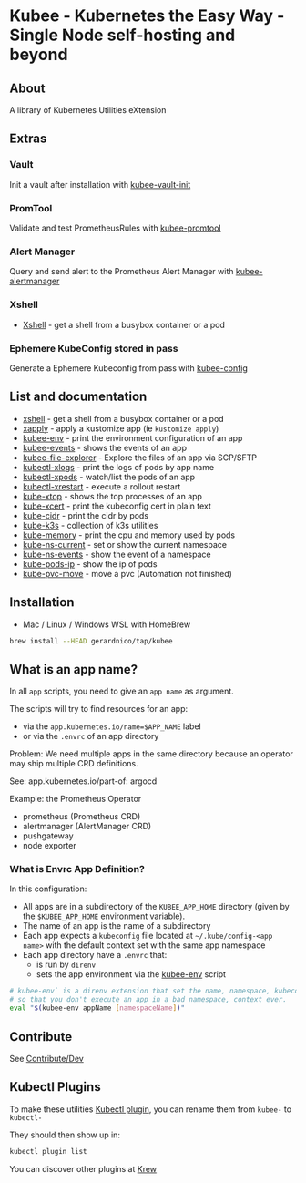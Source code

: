 # Kubee - Kubernetes the Easy Way - Single Node self-hosting and beyond 


## About

A library of Kubernetes Utilities eXtension


## Extras

### Vault

Init a vault after installation with [kubee-vault-init](docs/bin-generated/kubee-vault-init-unseal.md)

### PromTool

Validate and test PrometheusRules with [kubee-promtool](docs/bin-generated/kubee-promtool.md)

### Alert Manager

Query and send alert to the Prometheus Alert Manager with [kubee-alertmanager](docs/bin-generated/kubee-alertmanager.md)

### Xshell

* [Xshell](docs/bin-generated/kubectl-xshell.md) - get a shell from a busybox container or a pod

### Ephemere KubeConfig stored in pass

Generate a Ephemere Kubeconfig from pass with [kubee-config](docs/lib/kubee-config.md)

## List and documentation

* [xshell](docs/bin-generated/kubectl-xshell.md) - get a shell from a busybox container or a pod
* [xapply](docs/bin/kubectl-xapply) - apply a kustomize app (ie `kustomize apply`)
* [kubee-env](docs/bin/kubee-env) - print the environment configuration of an app 
* [kubee-events](docs/bin/kubectl-xevent) - shows the events of an app
* [kubee-file-explorer](docs/bin/kubectl-xvolume-explorer) - Explore the files of an app via SCP/SFTP
* [kubectl-xlogs](docs/bin/kubee-logs) - print the logs of pods by app name
* [kubectl-xpods](docs/bin/kubectl-xpod) - watch/list the pods of an app
* [kubectl-xrestart](docs/bin/kubectl-xrestart) - execute a rollout restart
* [kube-xtop](docs/bin/kubectl-xtop) - shows the top processes of an app
* [kube-xcert](docs/bin-generated/kubectl-xcert.md) - print the kubeconfig cert in plain text
* [kube-cidr](docs/bin/kubee-pods-cidr) - print the cidr by pods
* [kube-k3s](docs/bin/kubee-pods-cidr) - collection of k3s utilities
* [kube-memory](docs/bin/kubee-memory) - print the cpu and memory used by pods
* [kube-ns-current](docs/bin/kubectl-xns) - set or show the current namespace
* [kube-ns-events](docs/bin/kubectl-xevents) - show the event of a namespace
* [kube-pods-ip](docs/bin/kubee-pods-ip) - show the ip of pods
* [kube-pvc-move](docs/bin/kubee-pvc-move) - move a pvc (Automation not finished)



## Installation

* Mac / Linux / Windows WSL with HomeBrew
```bash
brew install --HEAD gerardnico/tap/kubee
```

## What is an app name?

In all `app` scripts, you need to give an `app name` as argument.

The scripts will try to find resources for an app:
* via the `app.kubernetes.io/name=$APP_NAME` label
* or via the `.envrc` of an app directory

Problem: We need multiple apps in the same directory
because an operator may ship multiple CRD definitions.

See: app.kubernetes.io/part-of: argocd

Example: the Prometheus Operator
* prometheus (Prometheus CRD)
* alertmanager (AlertManager CRD)
* pushgateway
* node exporter


### What is Envrc App Definition?

In this configuration:
* All apps are in a subdirectory of the `KUBEE_APP_HOME` directory (given by the `$KUBEE_APP_HOME` environment variable).
* The name of an app is the name of a subdirectory
* Each app expects a `kubeconfig` file located at `~/.kube/config-<app name>` with the default context set with the same app namespace
* Each app directory have a `.envrc` that:
  * is run by `direnv` 
  * sets the app environment via the [kubee-env](docs/bin/kubee-env) script
```bash
# kubee-env` is a direnv extension that set the name, namespace, kubeconfig and directory of an app as environment
# so that you don't execute an app in a bad namespace, context ever. 
eval "$(kubee-env appName [namespaceName])"
```



## Contribute 

See [Contribute/Dev](contrib/contribute.md)

## Kubectl Plugins

To make these utilities [Kubectl plugin](https://kubernetes.io/docs/tasks/extend-kubectl/kubectl-plugins/), 
you can rename them from `kubee-` to `kubectl-`

They should then show up in:
```bash
kubectl plugin list
```


You can discover other plugins at [Krew](https://krew.sigs.k8s.io/plugins/)
